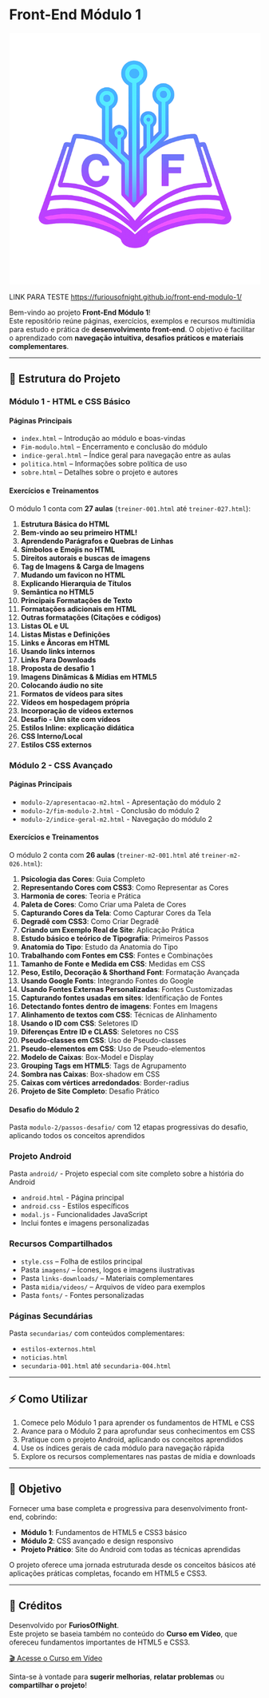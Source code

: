 # Front-End Módulo 1

![Logo do projeto](imagens/logo-sitebook.png)


LINK PARA TESTE https://furiousofnight.github.io/front-end-modulo-1/

Bem-vindo ao projeto **Front-End Módulo 1**!  
Este repositório reúne páginas, exercícios, exemplos e recursos multimídia para estudo e prática de **desenvolvimento front-end**. O objetivo é facilitar o aprendizado com **navegação intuitiva, desafios práticos e materiais complementares**.

---

## 📂 Estrutura do Projeto

### Módulo 1 - HTML e CSS Básico
#### Páginas Principais
- `index.html` – Introdução ao módulo e boas-vindas
- `Fim-modulo.html` – Encerramento e conclusão do módulo
- `indice-geral.html` – Índice geral para navegação entre as aulas
- `politica.html` – Informações sobre política de uso
- `sobre.html` – Detalhes sobre o projeto e autores

#### Exercícios e Treinamentos
O módulo 1 conta com **27 aulas** (`treiner-001.html` até `treiner-027.html`):

1. **Estrutura Básica do HTML**
2. **Bem-vindo ao seu primeiro HTML!**
3. **Aprendendo Parágrafos e Quebras de Linhas**
4. **Símbolos e Emojis no HTML**
5. **Direitos autorais e buscas de imagens**
6. **Tag de Imagens & Carga de Imagens**
7. **Mudando um favicon no HTML**
8. **Explicando Hierarquia de Títulos**
9. **Semântica no HTML5**
10. **Principais Formatações de Texto**
11. **Formatações adicionais em HTML**
12. **Outras formatações (Citações e códigos)**
13. **Listas OL e UL**
14. **Listas Mistas e Definições**
15. **Links e Âncoras em HTML**
16. **Usando links internos**
17. **Links Para Downloads**
18. **Proposta de desafio 1**
19. **Imagens Dinâmicas & Mídias em HTML5**
20. **Colocando áudio no site**
21. **Formatos de vídeos para sites**
22. **Vídeos em hospedagem própria**
23. **Incorporação de vídeos externos**
24. **Desafio - Um site com vídeos**
25. **Estilos Inline: explicação didática**
26. **CSS Interno/Local**
27. **Estilos CSS externos**

### Módulo 2 - CSS Avançado
#### Páginas Principais
- `modulo-2/apresentacao-m2.html` - Apresentação do módulo 2
- `modulo-2/fim-modulo-2.html` - Conclusão do módulo 2
- `modulo-2/indice-geral-m2.html` - Navegação do módulo 2

#### Exercícios e Treinamentos
O módulo 2 conta com **26 aulas** (`treiner-m2-001.html` até `treiner-m2-026.html`):

1. **Psicologia das Cores**: Guia Completo
2. **Representando Cores com CSS3**: Como Representar as Cores
3. **Harmonia de cores**: Teoria e Prática
4. **Paleta de Cores**: Como Criar uma Paleta de Cores
5. **Capturando Cores da Tela**: Como Capturar Cores da Tela
6. **Degradê com CSS3**: Como Criar Degradê
7. **Criando um Exemplo Real de Site**: Aplicação Prática
8. **Estudo básico e teórico de Tipografia**: Primeiros Passos
9. **Anatomia do Tipo**: Estudo da Anatomia do Tipo
10. **Trabalhando com Fontes em CSS**: Fontes e Combinações
11. **Tamanho de Fonte e Medida em CSS**: Medidas em CSS
12. **Peso, Estilo, Decoração & Shorthand Font**: Formatação Avançada
13. **Usando Google Fonts**: Integrando Fontes do Google
14. **Usando Fontes Externas Personalizadas**: Fontes Customizadas
15. **Capturando fontes usadas em sites**: Identificação de Fontes
16. **Detectando fontes dentro de imagens**: Fontes em Imagens
17. **Alinhamento de textos com CSS**: Técnicas de Alinhamento
18. **Usando o ID com CSS**: Seletores ID
19. **Diferenças Entre ID e CLASS**: Seletores no CSS
20. **Pseudo-classes em CSS**: Uso de Pseudo-classes
21. **Pseudo-elementos em CSS**: Uso de Pseudo-elementos
22. **Modelo de Caixas**: Box-Model e Display
23. **Grouping Tags em HTML5**: Tags de Agrupamento
24. **Sombra nas Caixas**: Box-shadow em CSS
25. **Caixas com vértices arredondados**: Border-radius
26. **Projeto de Site Completo**: Desafio Prático

#### Desafio do Módulo 2
Pasta `modulo-2/passos-desafio/` com 12 etapas progressivas do desafio, aplicando todos os conceitos aprendidos

### Projeto Android
Pasta `android/` - Projeto especial com site completo sobre a história do Android
- `android.html` - Página principal
- `android.css` - Estilos específicos
- `modal.js` - Funcionalidades JavaScript
- Inclui fontes e imagens personalizadas

### Recursos Compartilhados
- `style.css` – Folha de estilos principal
- Pasta `imagens/` – Ícones, logos e imagens ilustrativas
- Pasta `links-downloads/` – Materiais complementares
- Pasta `midia/videos/` – Arquivos de vídeo para exemplos
- Pasta `fonts/` - Fontes personalizadas

### Páginas Secundárias
Pasta `secundarias/` com conteúdos complementares:
- `estilos-externos.html`
- `noticias.html`
- `secundaria-001.html` até `secundaria-004.html`

---

## ⚡ Como Utilizar

1. Comece pelo Módulo 1 para aprender os fundamentos de HTML e CSS
2. Avance para o Módulo 2 para aprofundar seus conhecimentos em CSS
3. Pratique com o projeto Android, aplicando os conceitos aprendidos
4. Use os índices gerais de cada módulo para navegação rápida
5. Explore os recursos complementares nas pastas de mídia e downloads

---

## 🎯 Objetivo

Fornecer uma base completa e progressiva para desenvolvimento front-end, cobrindo:
- **Módulo 1**: Fundamentos de HTML5 e CSS3 básico
- **Módulo 2**: CSS avançado e design responsivo
- **Projeto Prático**: Site do Android com todas as técnicas aprendidas

O projeto oferece uma jornada estruturada desde os conceitos básicos até aplicações práticas completas, focando em HTML5 e CSS3.

---

## 🙏 Créditos

Desenvolvido por **FuriosOfNight**.  
Este projeto se baseia também no conteúdo do **Curso em Vídeo**, que ofereceu fundamentos importantes de HTML5 e CSS3.

[🎬 Acesse o Curso em Vídeo](https://www.cursoemvideo.com)  

Sinta-se à vontade para **sugerir melhorias**, **relatar problemas** ou **compartilhar o projeto**!
